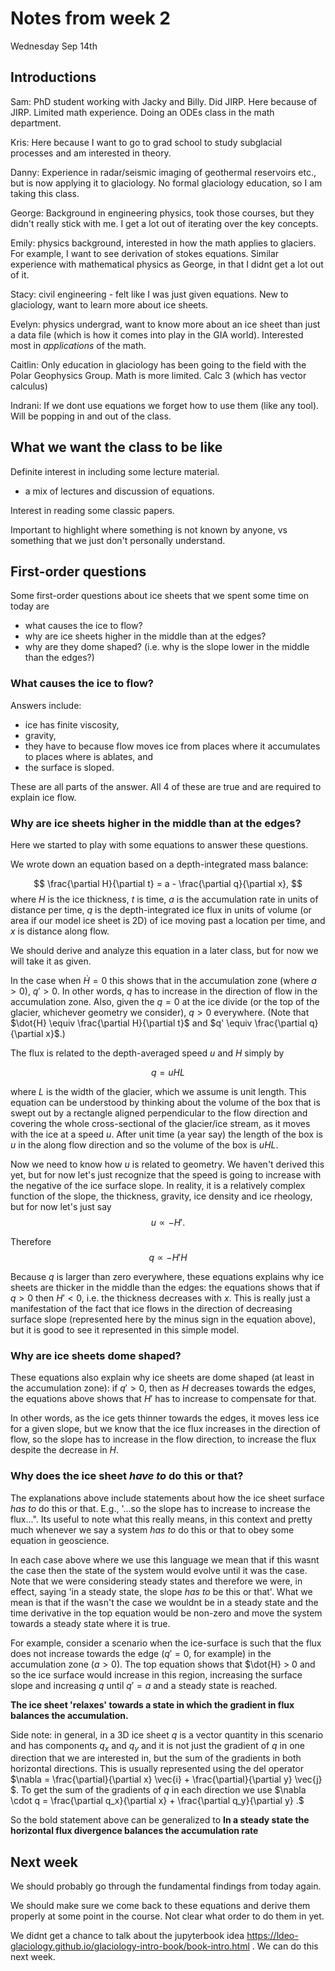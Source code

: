 # Notes from week 2

Wednesday Sep 14th

## Introductions

Sam: PhD student working with Jacky and Billy. Did JIRP. Here because of JIRP. Limited math experience. Doing an ODEs class in the math department.

Kris: Here because I want to go to grad school to study subglacial processes and am interested in theory.

Danny: Experience in radar/seismic imaging of geothermal reservoirs etc., but is now applying it to glaciology. No formal glaciology education, so I am taking this class. 

George: Background in engineering physics, took those courses, but they didn't really stick with me. I get a lot out of iterating over the key concepts.

Emily: physics background, interested in how the math applies to glaciers. For example, I want to see derivation of stokes equations. Similar experience with mathematical physics as George, in that I didnt get a lot out of it. 

Stacy: civil engineering - felt like I was just given equations. New to glaciology, want to learn more about ice sheets.  

Evelyn: physics undergrad, want to know more about an ice sheet than just a data file (which is how it comes into play in the GIA world). Interested most in *applications* of the math. 

Caitlin: Only education in glaciology has been going to the field with the Polar Geophysics Group. Math is more limited. Calc 3 (which has vector calculus) 

Indrani: If we dont use equations we forget how to use them (like any tool). Will be popping in and out of the class.


## What we want the class to be like

Definite interest in including some lecture material. 
  - a mix of lectures and discussion of equations. 

Interest in reading some classic papers. 

Important to highlight where something is not known by anyone, vs something that we just don't personally understand. 

## First-order questions

Some first-order questions about ice sheets that we spent some time on today are
- what causes the ice to flow?
- why are ice sheets higher in the middle than at the edges?
- why are they dome shaped? (i.e. why is the slope lower in the middle than the edges?)


### What causes the ice to flow?
Answers include: 
- ice has finite viscosity, 
- gravity, 
- they have to because flow moves ice from places where it accumulates to places where is ablates, and
- the surface is sloped.

These are all parts of the answer. All 4 of these are true and are required to explain ice flow.

### Why are ice sheets higher in the middle than at the edges?

Here we started to play with some equations to answer these questions. 

We wrote down an equation based on a depth-integrated mass balance:

$$
\frac{\partial H}{\partial t} = a - \frac{\partial q}{\partial x},
$$
where $H$ is the ice thickness, $t$ is time, $a$ is the accumulation rate in units of distance per time, $q$ is the depth-integrated ice flux in units of volume (or area if our model ice sheet is 2D) of ice moving past a location per time, and $x$ is distance along flow. 

We should derive and analyze this equation in a later class, but for now we will take it as given.

In the case when $\dot{H} = 0$ this shows that in the accumulation zone (where $a>0$), $q' > 0$. In other words, $q$ has to increase in the direction of flow in the accumulation zone. Also, given the $q = 0$ at the ice divide (or the top of the glacier, whichever geometry we consider), $q > 0$ everywhere. 
(Note that $\dot{H} \equiv \frac{\partial H}{\partial t}$ and $q' \equiv \frac{\partial q}{\partial x}$.)

The flux is related to the depth-averaged speed $u$ and $H$ simply by

$$
q = u H L
$$

where $L$ is the width of the glacier, which we assume is unit length. 
This equation can be understood by thinking about the volume of the box that is swept out by a rectangle aligned perpendicular to the flow direction and covering the whole cross-sectional of the glacier/ice stream, as it moves with the ice at a speed $u$. After unit time (a year say) the length of the box is $u$ in the along flow direction and so the volume of the box is $u H L$. 

Now we need to know how $u$ is related to geometry. We haven't derived this yet, but for now let's just recognize that the speed is going to increase with the negative of the ice surface slope. In reality, it is a relatively complex function of the slope, the thickness, gravity, ice density and ice rheology, but for now let's just say 
$$
u \propto -H'.
$$ 

Therefore 
$$
q \propto -H' H
$$

Because $q$ is larger than zero everywhere, these equations explains why ice sheets are thicker in the middle than the edges: the equations shows that if $q>0$ then $H'<0$, i.e. the thickness decreases with $x$. This is really just a manifestation of the fact that ice flows in the direction of decreasing surface slope (represented here by the minus sign in the equation above), but it is good to see it represented in this simple model.  


### Why are ice sheets dome shaped?

These equations also explain why ice sheets are dome shaped (at least in the accumulation zone): if $q' > 0$, then as $H$ decreases towards the edges, the equations above shows that $H'$ has to increase to compensate for that. 

In other words, as the ice gets thinner towards the edges, it moves less ice for a given slope, but we know that the ice flux increases in the direction of flow, so the slope has to increase in the flow direction, to increase the flux despite the decrease in $H$. 


### Why does the ice sheet *have to* do this or that?

The explanations above include statements about how the ice sheet surface *has to* do this or that. E.g., '...so the slope has to increase to increase the flux...". Its useful to note what this really means, in this context and pretty much whenever we say a system *has to* do this or that to obey some equation in geoscience.

In each case above where we use this language we mean that if this wasnt the case then the state of the system would evolve until it was the case. Note that we were considering steady states and therefore we were, in effect, saying 'in a steady state, the slope *has to* be this or that'. What we mean is that if the wasn't the case we wouldnt be in a steady state and the time derivative in the top equation would be non-zero and move the system towards a steady state where it is true. 

For example, consider a scenario when the ice-surface is such that the flux does not increase towards the edge ($q'=0$, for example) in the accumulation zone ($a>0$). The top equation shows that $\dot{H} > 0 and so the ice surface would increase in this region, increasing the surface slope and increasing $q$ until $q'=a$ and a steady state is reached. 

**The ice sheet 'relaxes' towards a state in which the gradient in flux balances the accumulation.** 

Side note: in general, in a 3D ice sheet $q$ is a vector quantity in this scenario and has components $q_x$ and $q_y$ and it is not just the gradient of $q$ in one direction that we are interested in, but the sum of the gradients in both horizontal directions. This is usually represented using the del operator $\nabla = \frac{\partial}{\partial x} \vec{i} + \frac{\partial}{\partial y} \vec{j} $. To get the sum of the gradients of $q$ in each direction we use $\nabla \cdot q =  \frac{\partial q_x}{\partial x}  + \frac{\partial q_y}{\partial y} .$

So the bold statement above can be generalized to **In a steady state the horizontal flux divergence balances the accumulation rate**

## Next week
We should probably go through the fundamental findings from today again.

We should make sure we come back to these equations and derive them properly at some point in the course. Not clear what order to do them in yet. 

We didnt get a chance to talk about the jupyterbook idea https://ldeo-glaciology.github.io/glaciology-intro-book/book-intro.html  . We can do this next week. 